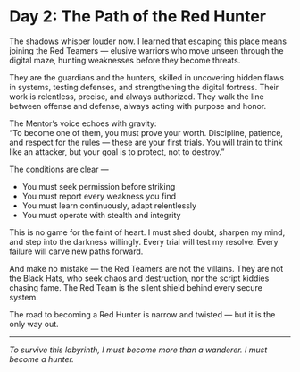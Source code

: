 # Day 2: The Path of the Red Hunter

The shadows whisper louder now. I learned that escaping this place means joining the Red Teamers — elusive warriors who move unseen through the digital maze, hunting weaknesses before they become threats.

They are the guardians and the hunters, skilled in uncovering hidden flaws in systems, testing defenses, and strengthening the digital fortress. Their work is relentless, precise, and always authorized. They walk the line between offense and defense, always acting with purpose and honor.

The Mentor’s voice echoes with gravity:  
“To become one of them, you must prove your worth. Discipline, patience, and respect for the rules — these are your first trials. You will train to think like an attacker, but your goal is to protect, not to destroy.”

The conditions are clear —  
- You must seek permission before striking  
- You must report every weakness you find  
- You must learn continuously, adapt relentlessly  
- You must operate with stealth and integrity  

This is no game for the faint of heart. I must shed doubt, sharpen my mind, and step into the darkness willingly. Every trial will test my resolve. Every failure will carve new paths forward.

And make no mistake — the Red Teamers are not the villains. They are not the Black Hats, who seek chaos and destruction, nor the script kiddies chasing fame. The Red Team is the silent shield behind every secure system.

The road to becoming a Red Hunter is narrow and twisted — but it is the only way out.

---

*To survive this labyrinth, I must become more than a wanderer. I must become a hunter.*
